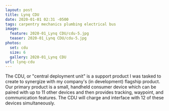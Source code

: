 ```yaml
---
layout: post
title: Lynq CDU
date: 2020-01-01 02:31 -0500
tags: carpentry mechanics plumbing electrical bus
image:
  feature: 2020-01_Lynq CDU/cdu-5.jpg
  teaser: 2020-01_Lynq CDU/cdu-5.jpg
photos:
  set: cdu
  size: 6
  gallery: 2020-01_Lynq CDU
url: lynq-cdu
---
```


The CDU, or "central deployment unit" is a support product I was tasked to create to synergize with my company's (in development) flagship product. Our primary product is a small, handheld consumer device which can be paired with up to 11 other devices and then provides tracking, waypoint, and communication features. The CDU will charge and interface with 12 of these devices simultaneously.